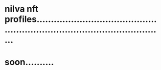 # nilva nft profiles..................................................................................................
# soon..........
